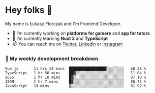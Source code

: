 # Hey folks 👋

My name is Łukasz Florczak and I'm Frontend Developer. 

- 🔭 I’m currently working on **platforms for gamers** and **app for tutors**
- 🌱 I’m currently learning **Nuxt 3** and **TypeScript**
- 📫 You can reach me on [Twitter](https://twitter.com/lukaszflorczak), [LinkedIn](https://pl.linkedin.com/in/lukasz-florczak) or [Instagram](https://instagram.com/lukaszflorczak)


### 🧮 My weekly development breakdown

<!--START_SECTION:waka-->
```text
Vue.js       11 hrs 20 mins  █████████████████░░░░░░░░   68.28 % 
TypeScript   1 hr 50 mins    ██▓░░░░░░░░░░░░░░░░░░░░░░   11.04 % 
SCSS         1 hr 10 mins    █▓░░░░░░░░░░░░░░░░░░░░░░░   07.10 % 
JSON         1 hr 7 mins     █▓░░░░░░░░░░░░░░░░░░░░░░░   06.75 % 
JavaScript   19 mins         ▒░░░░░░░░░░░░░░░░░░░░░░░░   01.92 % 
```
<!--END_SECTION:waka-->

<!--
**lukaszflorczak/lukaszflorczak** is a ✨ _special_ ✨ repository because its `README.md` (this file) appears on your GitHub profile.

Here are some ideas to get you started:

- 🔭 I’m currently working on ...
- 🌱 I’m currently learning ...
- 👯 I’m looking to collaborate on ...
- 🤔 I’m looking for help with ...
- 💬 Ask me about ...
- 📫 How to reach me: ...
- 😄 Pronouns: ...
- ⚡ Fun fact: ...
-->
